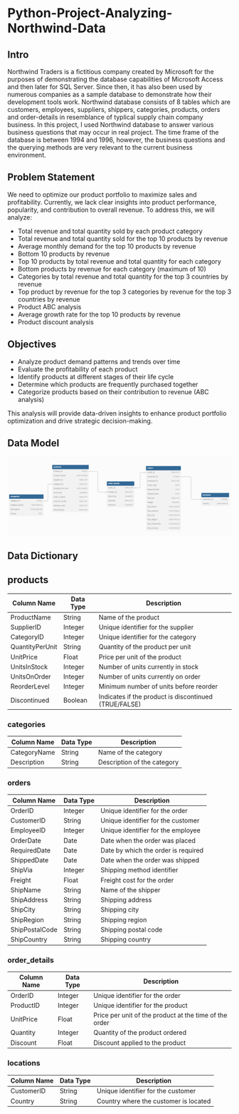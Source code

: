 # Python-Project-Analyzing-Northwind-Data
## Intro
Northwind Traders is a fictitious company created by Microsoft for the purposes of demonstrating the database capabilities of Microsoft Access and then later for SQL 
Server. Since then, it has also been used by numerous companies as a sample database to demonstrate how their development tools work. Northwind database consists of
8 tables which are customers, employees, suppliers, shippers, categories, products, orders and order-details in resemblance of typlical supply chain company business.
In this project, I used Northwind database to answer various business questions that may occur in real project. The time frame of the database is between 1994 and 1996,
however, the business questions and the querying methods are very relevant to the current business environment.

## Problem Statement

We need to optimize our product portfolio to maximize sales and profitability. Currently, we lack clear insights into product performance, popularity, and contribution to overall revenue. To address this, we will analyze:  

- Total revenue and total quantity sold by each product category  
- Total revenue and total quantity sold for the top 10 products by revenue  
- Average monthly demand for the top 10 products by revenue  
- Bottom 10 products by revenue  
- Top 10 products by total revenue and total quantity for each category  
- Bottom products by revenue for each category (maximum of 10)  
- Categories by total revenue and total quantity for the top 3 countries by revenue  
- Top product by revenue for the top 3 categories by revenue for the top 3 countries by revenue  
- Product ABC analysis  
- Average growth rate for the top 10 products by revenue  
- Product discount analysis  

## Objectives  

- Analyze product demand patterns and trends over time  
- Evaluate the profitability of each product  
- Identify products at different stages of their life cycle  
- Determine which products are frequently purchased together
- Categorize products based on their contribution to revenue (ABC analysis)    

This analysis will provide data-driven insights to enhance product portfolio optimization and drive strategic decision-making.

## Data Model
![](assets/data_model.png)

## Data Dictionary

## products
| Column Name     | Data Type | Description                                    |
|-----------------|-----------|------------------------------------------------|
| ProductName     | String    | Name of the product                            |
| SupplierID      | Integer   | Unique identifier for the supplier             |
| CategoryID      | Integer   | Unique identifier for the category             |
| QuantityPerUnit | String    | Quantity of the product per unit               |
| UnitPrice       | Float     | Price per unit of the product                  |
| UnitsInStock    | Integer   | Number of units currently in stock             |
| UnitsOnOrder    | Integer   | Number of units currently on order             |
| ReorderLevel    | Integer   | Minimum number of units before reorder         |
| Discontinued    | Boolean   | Indicates if the product is discontinued (TRUE/FALSE) |

### categories
| Column Name  | Data Type | Description                                    |
|--------------|-----------|------------------------------------------------|
| CategoryName | String    | Name of the category                           |
| Description  | String    | Description of the category                    |

### orders
| Column Name    | Data Type | Description                                    |
|----------------|-----------|------------------------------------------------|
| OrderID        | Integer   | Unique identifier for the order                |
| CustomerID     | String    | Unique identifier for the customer             |
| EmployeeID     | Integer   | Unique identifier for the employee             |
| OrderDate      | Date      | Date when the order was placed                 |
| RequiredDate   | Date      | Date by which the order is required            |
| ShippedDate    | Date      | Date when the order was shipped                |
| ShipVia        | Integer   | Shipping method identifier                     |
| Freight        | Float     | Freight cost for the order                     |
| ShipName       | String    | Name of the shipper                            |
| ShipAddress    | String    | Shipping address                               |
| ShipCity       | String    | Shipping city                                  |
| ShipRegion     | String    | Shipping region                                |
| ShipPostalCode | String    | Shipping postal code                           |
| ShipCountry    | String    | Shipping country                               |

### order_details
| Column Name | Data Type | Description                                    |
|-------------|-----------|------------------------------------------------|
| OrderID     | Integer   | Unique identifier for the order                |
| ProductID   | Integer   | Unique identifier for the product              |
| UnitPrice   | Float     | Price per unit of the product at the time of the order |
| Quantity    | Integer   | Quantity of the product ordered                |
| Discount    | Float     | Discount applied to the product                |


### locations
| Column Name   | Data Type | Description                                      |
|---------------|-----------|--------------------------------------------------|
| CustomerID    | String    | Unique identifier for the customer               |
| Country       | String    | Country where the customer is located            |



